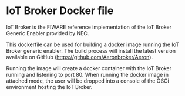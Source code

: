 IoT Broker Docker file
=======================

IoT Broker is the FIWARE reference implementation of the IoT Broker Generic Enabler provided by NEC.

This dockerfile can be used for building a docker image running the IoT Broker generic enabler. The build process will install the latest version available on GitHub (https://github.com/Aeronbroker/Aeron).

Running the image will create a docker container with the IoT Broker running and listening to port 80. When running the docker image in attached mode, the user will be dropped into a console of the OSGi environment hosting the IoT Broker.